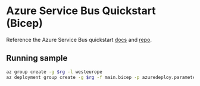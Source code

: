 # Azure Service Bus Quickstart (Bicep)

Reference the Azure Service Bus quickstart [docs](https://docs.microsoft.com/en-gb/azure/service-bus-messaging/service-bus-resource-manager-namespace-queue) and [repo](https://github.com/Azure/azure-quickstart-templates/tree/master/quickstarts/microsoft.servicebus/servicebus-create-queue).

## Running sample

```sh
az group create -g $rg -l westeurope
az deployment group create -g $rg -f main.bicep -p azuredeploy.parameters.json
```
